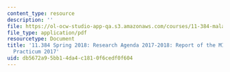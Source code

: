 ```yaml
---
content_type: resource
description: ''
file: https://ol-ocw-studio-app-qa.s3.amazonaws.com/courses/11-384-malaysia-sustainable-cities-practicum-spring-2018/db5672a95bb14da4c1810f6cedf0f604_MIT11_384S18_2017Cohort.pdf
file_type: application/pdf
resourcetype: Document
title: '11.384 Spring 2018: Research Agenda 2017-2018: Report of the MIT-UTM 2017
  Practicum 2017'
uid: db5672a9-5bb1-4da4-c181-0f6cedf0f604
---
```

